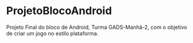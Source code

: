 # ProjetoBlocoAndroid
Projeto Final do bloco de Android, Turma GADS-Manhã-2, com o objetivo de criar um jogo no estilo plataforma.
